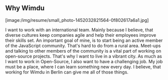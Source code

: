 ## Why Wimdu

[image:/img/resume/small_photo-1452032821564-0f802617a6a1.jpg]

I want to work with an international team. Mainly because I believe, that diverse cultures keep companies agile and help their employees improve their skills set. An important goal of mine, is to start being an active member of the JavaScript community. That's hard to do from a rural area. Meet-ups and talking to other members of the community is a vital part of working on open-source projects. That's why I want to live in a vibrant city. As much as I want to work in Open-Source, I also want to have a challenging job. My job must be a place, where I can learn something new every day. I believe, that working for Wimdu in Berlin can give me all of those things.


